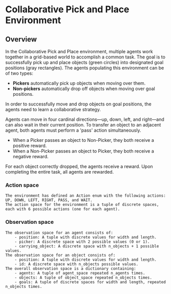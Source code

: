 # Collaborative Pick and Place Environment

## Overview
In the Collaborative Pick and Place environment, multiple agents work together in a grid-based world to accomplish a common task. The goal is to successfully pick up and place objects (green circles) into designated goal positions (gray rectangles). The agents populating this environment can be of two types:

- **Pickers** automatically pick up objects when moving over them.
- **Non-pickers** automatically drop off objects when moving over goal positions.

In order to successfully move and drop objects on goal positions, the agents need to learn a collaborative strategy.

Agents can move in four cardinal directions—up, down, left, and right—and can also wait in their current position. To transfer an object to an adjacent agent, both agents must perform a 'pass' action simultaneously. 
- When a Picker passes an object to Non-Picker, they both receive a positive reward.
- When a Non-Picker passes an object to Picker, they both receive a negative reward.

For each object correctly dropped, the agents receive a reward. Upon completing the entire task, all agents are rewarded.

### Action space

    The environment has defined an Action enum with the following actions: UP, DOWN, LEFT, RIGHT, PASS, and WAIT.
    The action space for the environment is a tuple of discrete spaces, each with 6 possible actions (one for each agent).

### Observation space

    The observation space for an agent consists of:
        - position: A tuple with discrete values for width and length.
        - picker: A discrete space with 2 possible values (0 or 1).
        - carrying_object: A discrete space with n_objects + 1 possible values.
    The observation space for an object consists of:
        - position: A tuple with discrete values for width and length.
        - id: A discrete space with n_objects possible values.
    The overall observation space is a dictionary containing:
        - agents: A tuple of agent_space repeated n_agents times.
        - objects: A tuple of object_space repeated n_objects times.
        - goals: A tuple of discrete spaces for width and length, repeated n_objects times.
